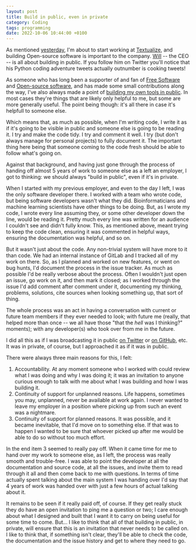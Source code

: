 ```yaml
---
layout: post
title: Build in public, even in private
category: Coding
tags: programming
date: 2022-10-06 10:44:00 +0100
---
```


As mentioned [yesterday](/2022/10/05/on-to-something-new-redux.html), I'm
about to start working at [Textualize](https://www.textualize.io), and
building Open-source software is important to the company.
[Will](https://twitter.com/willmcgugan) -- the CEO -- is all about building
in public. If you follow him on Twitter you'll notice that his Python coding
adventure tweets actually outnumber is cooking tweets!

As someone who has long been a supporter of and fan of [Free
Software](https://www.gnu.org/philosophy/free-sw.en.html) and [Open-source
software](https://en.wikipedia.org/wiki/Open-source_software), and has made
some small contributions along the way, I've also always made a point of
[building my own tools in public](https://github.com/davep/). In most cases
they're things that are likely only helpful to me, but some are more
generally useful. The point being though: it's all there in case it's
helpfull to someone else.

Which means that, as much as possible, when I'm writing code, I write it as
if it's going to be visible in public and someone else is going to be
reading it. I try and make the code tidy. I try and comment it well. I try
(but don't always manage for personal projects) to fully document it. The
important thing here being that someone coming to the code fresh should be
able to follow what's going on.

Against that background, and having just gone through the process of handing
off almost 5 years of work to someone else as a left an employer, I got to
thinking: we should always "build in public", even if it's in private.

When I started with my previous employer, and even to the day I left, I was
the only software developer there. I worked with a team who wrote code, but
being software developers wasn't what they did. Bioinformaticians and
machine learning scientists have other things to be doing. But, as I wrote
my code, I wrote every line assuming they, or some other developer down the
line, would be reading it. Pretty much every line was written for an
audience I couldn't see and didn't fully know. This, as mentioned above,
meant trying to keep the code clean, ensuring it was commented in helpful
ways, ensuring the documentation was helpful, and so on.

But it wasn't just about the code. Any non-trivial system will have more to
it than code. We had an internal instance of GitLab and I tracked all of my
work on there. So, as I planned and worked on new features, or went on bug
hunts, I'd document the process in the issue tracker. As much as possible
I'd be really verbose about the process. Often I wouldn't just open an
issue, go work on it, and then mark it closed; as I worked through the issue
I'd add comment after comment under it, documenting my thinking, problems,
solutions, cite sources when looking something up, that sort of thing.

The whole process was an act in having a conversation with current or future
team members if they ever needed to look; with future me (really, that
helped more than once -- we all have those "that the *hell* was I thinking?"
moments); with any developer(s) who took over from me in the future.

I did all this as if I was broadcasting it in public [on
Twitter](https://twitter.com/davepdotorg) or [on
GitHub](https://github.com/davep), etc. It was in private, of course, but I
approached it as if it was in public.

There were always three main reasons for this, I felt:

1. Accountability. At any moment someone who I worked with could review what
   I was doing and why I was doing it; it was an invitation to anyone
   curious enough to talk with me about what I was building and how I was
   building it.
2. Continuity of support for unplanned reasons. Life happens, sometimes you
   may, unplanned, never be available at work again. I never wanted to leave
   my employer in a position where picking up from such an event was a
   nightmare.
3. Continuity of support for planned reasons. It was possible, and it became
   inevitable, that I'd move on to something else. If that was to happen I
   wanted to be sure that whoever picked up after me would be able to do so
   without too much effort.

In the end item 3 seemed to really pay off. When it came time for me to hand
over my work to someone else, as I left, the process was really smooth and
trouble-free. I was able to point the developer at all the documentation and
source code, at all the issues, and invite them to read through it all and
then come back to me with questions. In terms of time actually spent talking
about the main system I was handing over I'd say that 4 years of work was
handed over with just a few hours of actual talking about it.

It remains to be seen if it really paid off, of course. If they get really
stuck they do have an open invitation to ping me a question or two; I care
enough about what I designed and built that I want it to carry on being
useful for some time to come. But... I like to think that all of that
building in public, in private, will ensure that this is an invitation that
never needs to be called on. I like to think that, if something isn't clear,
they'll be able to check the code, the documentation and the issue history
and get to where they need to go.

[//]: # (2022-10-06-build-in-public-even-in-private.md ends here)
